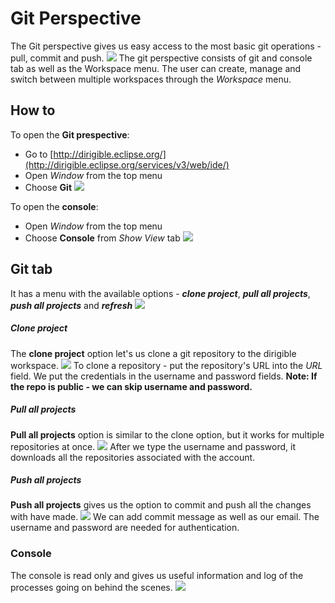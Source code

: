 # Git Perspective

The Git perspective gives us easy access to the most basic git operations - pull, commit and push.
![](https://i.imgur.com/kvTqlxf.png)
The git perspective consists of git and console tab as well as the Workspace menu. The user can create, manage and switch between multiple workspaces through the *Workspace* menu.

## How to
To open the **Git prespective**:
- Go to [http://dirigible.eclipse.org/](http://dirigible.eclipse.org/services/v3/web/ide/)
- Open *Window* from the top menu
- Choose **Git**
![](https://i.imgur.com/S1HqRXa.png)

To open the **console**:
- Open *Window* from the top menu
- Choose **Console** from *Show View* tab
![](https://i.imgur.com/m8aU0ae.png)

## Git tab
It has a menu with the available options - ***clone project***, ***pull all projects***, ***push all projects*** and ***refresh***
![](https://i.imgur.com/J4MF3LO.png)

##### Clone project
The **clone project** option let's us clone a git repository to the dirigible workspace.
![](https://i.imgur.com/9gFVjFN.png)
To clone a repository - put the repository's URL into the *URL* field. We put the credentials in the username and password fields.
**Note: If the repo is public - we can skip username and password.**

##### Pull all projects
**Pull all projects** option is similar to the clone option, but it works for multiple repositories at once.
![](https://i.imgur.com/5hiIhTJ.png)
After we type the  username and password, it downloads all the repositories associated with the account.

##### Push all projects
**Push all projects** gives us the option to commit and push all the changes with have made.
![](https://i.imgur.com/GGoVdLZ.png)
We can add commit message as well as our email. The username and password are needed for authentication.

### Console
The console is read only and gives us useful information and log of the processes going on behind the scenes.
![](https://i.imgur.com/d4p0GO0.png)